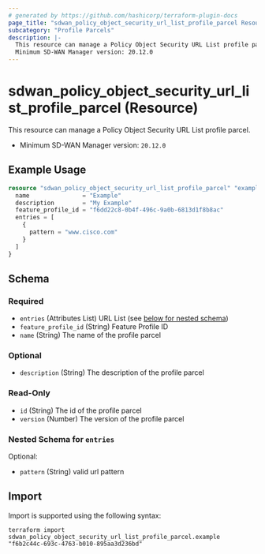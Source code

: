 ```yaml
---
# generated by https://github.com/hashicorp/terraform-plugin-docs
page_title: "sdwan_policy_object_security_url_list_profile_parcel Resource - terraform-provider-sdwan"
subcategory: "Profile Parcels"
description: |-
  This resource can manage a Policy Object Security URL List profile parcel.
  Minimum SD-WAN Manager version: 20.12.0
---
```


# sdwan_policy_object_security_url_list_profile_parcel (Resource)

This resource can manage a Policy Object Security URL List profile parcel.
  - Minimum SD-WAN Manager version: `20.12.0`

## Example Usage

```terraform
resource "sdwan_policy_object_security_url_list_profile_parcel" "example" {
  name               = "Example"
  description        = "My Example"
  feature_profile_id = "f6dd22c8-0b4f-496c-9a0b-6813d1f8b8ac"
  entries = [
    {
      pattern = "www.cisco.com"
    }
  ]
}
```

<!-- schema generated by tfplugindocs -->
## Schema

### Required

- `entries` (Attributes List) URL List (see [below for nested schema](#nestedatt--entries))
- `feature_profile_id` (String) Feature Profile ID
- `name` (String) The name of the profile parcel

### Optional

- `description` (String) The description of the profile parcel

### Read-Only

- `id` (String) The id of the profile parcel
- `version` (Number) The version of the profile parcel

<a id="nestedatt--entries"></a>
### Nested Schema for `entries`

Optional:

- `pattern` (String) valid url pattern

## Import

Import is supported using the following syntax:

```shell
terraform import sdwan_policy_object_security_url_list_profile_parcel.example "f6b2c44c-693c-4763-b010-895aa3d236bd"
```
